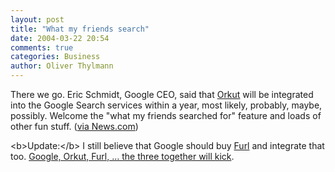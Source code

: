 ```yaml
---
layout: post
title: "What my friends search"
date: 2004-03-22 20:54
comments: true
categories: Business
author: Oliver Thylmann
---
```



There we go. Eric Schmidt, Google CEO, said that [Orkut](http://www.orkut.com/) will be integrated into the Google Search services within a year, most likely, probably, maybe, possibly. Welcome the &quot;what my friends searched for&quot; feature and loads of other fun stuff. ([via News.com](http://news.com.com/2100-1026_3-5177233.html))

&lt;b&gt;Update:&lt;/b&gt; I still believe that Google should buy [Furl](http://www.furl.net/) and integrate that too. [Google, Orkut, Furl, ... the three together will kick](http://owt.typepad.com/blog/2004/01/orkut_google_fu.html).


